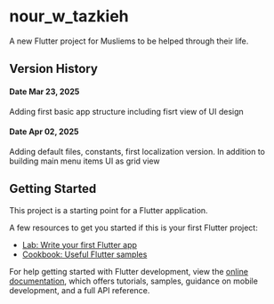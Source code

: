 # nour_w_tazkieh

A new Flutter project for Musliems to be helped through their life.


## Version History
#### Date Mar 23, 2025
  Adding first basic app structure including fisrt view of UI design
#### Date Apr 02, 2025
  Adding default files, constants, first localization version. In addition to building main menu items UI as grid view


## Getting Started

This project is a starting point for a Flutter application.

A few resources to get you started if this is your first Flutter project:

- [Lab: Write your first Flutter app](https://docs.flutter.dev/get-started/codelab)
- [Cookbook: Useful Flutter samples](https://docs.flutter.dev/cookbook)

For help getting started with Flutter development, view the
[online documentation](https://docs.flutter.dev/), which offers tutorials,
samples, guidance on mobile development, and a full API reference.
